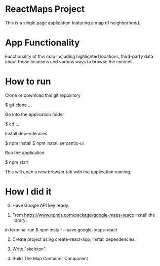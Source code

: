 # ReactMaps Project
This is a single page application featuring a map of neighborhood.

# App Functionality
Functionality of this map including highlighted locations, third-party data about
those locations and various ways to browse the content.

# How to run

Clone or download this git repository

$ git clone ...

Go into the application folder

$ cd ...

Install dependencies

$ npm install
$ npm install semantic-ui

Run the application

$ npm start

This will open a new browser tab with the application running.

# How I did it
0. Have Google API key ready.

1. From https://www.npmjs.com/package/google-maps-react:  install the library:

in terminal run $ npm install --save google-maps-react

2. Create project using create-react-app, install dependencies.

3. Write "skeleton".

4. Build The Map Container Component
